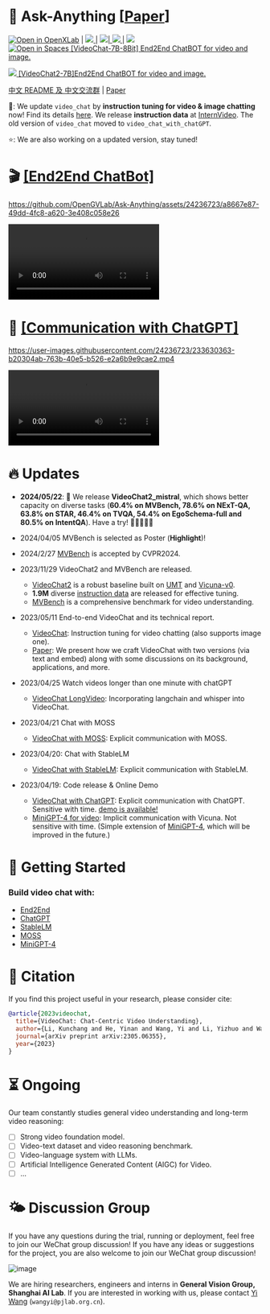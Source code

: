

# 🦜 Ask-Anything \[[Paper](https://arxiv.org/pdf/2305.06355.pdf)]

<!-- <a src="https://img.shields.io/badge/%F0%9F%A4%97-Open%20in%20Spaces-blue" href="https://huggingface.co/spaces/ynhe/AskAnything">
    <img src="https://img.shields.io/badge/%F0%9F%A4%97-Open%20in%20Spaces-blue" alt="Open in Huggingface">
</a> |  -->
[![Open in OpenXLab](https://cdn-static.openxlab.org.cn/app-center/openxlab_app.svg)](https://openxlab.org.cn/apps/detail/yinanhe/VideoChat2) | 
<a src="https://img.shields.io/discord/1099920215724277770?label=Discord&logo=discord" href="https://discord.gg/A2Ex6Pph6A">
    <img src="https://img.shields.io/discord/1099920215724277770?label=Discord&logo=discord">
</a> |
<a src="https://img.shields.io/badge/WeChat-Group-green?logo=wechat" href="https://pjlab-gvm-data.oss-cn-shanghai.aliyuncs.com/papers/media/wechatv.jpg"> <img src="https://img.shields.io/badge/WeChat-Group-green?logo=wechat">|
<a src="https://img.shields.io/badge/cs.CV-2305.06355-b31b1b?logo=arxiv&logoColor=red" href="https://arxiv.org/abs/2305.06355"> <img src="https://img.shields.io/badge/cs.CV-2305.06355-b31b1b?logo=arxiv&logoColor=red">
</a>| 
<a src="https://img.shields.io/twitter/follow/opengvlab?style=social" href="https://twitter.com/opengvlab">
    <img src="https://img.shields.io/twitter/follow/opengvlab?style=social"> </a>
</a>
<br>
<a href="https://huggingface.co/spaces/OpenGVLab/VideoChatGPT"><img src="https://huggingface.co/datasets/huggingface/badges/raw/main/open-in-hf-spaces-sm-dark.svg" alt="Open in Spaces"> [VideoChat-7B-8Bit] End2End ChatBOT for video and image. </a>
<!-- <br>
<a src="https://img.shields.io/badge/Video%20Chat%20(vChat%207B)-Open-green?logo=alibabacloud" href="https://app-center-159608-1986-m4xwab1.0.mai4u.com">
    <img src="https://img.shields.io/badge/Video%20Chat%20(vChat%207B)-Open-green?logo=alibabacloud"> [VideoChat-7B]End2End ChatBOT for video and image.
<br> -->
<a src="https://img.shields.io/badge/Video%20Chat2%20(vChat2%207B)-Open-green?logo=alibabacloud" href="https://vchat.opengvlab.com">
    <img src="https://img.shields.io/badge/Video%20Chat2%20(vChat2%207B)-Open-green?logo=alibabacloud"> [VideoChat2-7B]End2End ChatBOT for video and image.
<!--<br>    
    <a src="https://img.shields.io/badge/Video%20Chat%20with%20ChatGPT-Open-green?logo=alibabacloud" href="https://ask.opengvlab.com">
    <img src="https://img.shields.io/badge/Video%20Chat%20with%20ChatGPT-Open-green?logo=alibabacloud">  Explicit communication with ChatGPT.  </a>
</a> -->


[中文 README 及 中文交流群](README_cn.md) | [Paper](https://arxiv.org/abs/2305.06355)

🚀: We update `video_chat` by **instruction tuning for video & image chatting** now! Find its details [here](https://arxiv.org/pdf/2305.06355.pdf). We release **instruction data** at [InternVideo](https://github.com/OpenGVLab/InternVideo/tree/main/Data/instruction_data). The old version of `video_chat` moved to `video_chat_with_chatGPT`. 

⭐️: We are also working on a updated version, stay tuned! 
    

# :clapper: [\[End2End ChatBot\]](https://vchat.opengvlab.com)


https://github.com/OpenGVLab/Ask-Anything/assets/24236723/a8667e87-49dd-4fc8-a620-3e408c058e26
    
<video controls>
  <source src="[https://user-images.githubusercontent.com/24236723/233630363-b20304ab-763b-40e5-b526-e2a6b9e9cae2.mp4](https://github.com/OpenGVLab/Ask-Anything/assets/24236723/a8667e87-49dd-4fc8-a620-3e408c058e26)" type="video/mp4">
Your browser does not support the video tag.
</video>


# :movie_camera: [\[Communication with ChatGPT\]](https://ask.opengvlab.com)

https://user-images.githubusercontent.com/24236723/233630363-b20304ab-763b-40e5-b526-e2a6b9e9cae2.mp4

<video controls>
  <source src="https://user-images.githubusercontent.com/24236723/233630363-b20304ab-763b-40e5-b526-e2a6b9e9cae2.mp4" type="video/mp4">
Your browser does not support the video tag.
</video>


# :fire: Updates
- **2024/05/22**: :loudspeaker: We release **VideoChat2_mistral**, which shows better capacity on diverse tasks (**60.4% on MVBench, 78.6% on NExT-QA, 63.8% on STAR, 46.4% on TVQA, 54.4% on EgoSchema-full and 80.5% on IntentQA**). Have a try! 🏃🏻‍♀️🏃🏻
- 2024/04/05 MVBench is selected as Poster (**Highlight**)!
- 2024/2/27 [MVBench](./video_chat2) is accepted by CVPR2024.
- 2023/11/29 VideoChat2 and MVBench are released.
  - [VideoChat2](./video_chat2/) is a robust baseline built on [UMT](https://github.com/OpenGVLab/unmasked_teacher) and [Vicuna-v0](https://github.com/lm-sys/FastChat/blob/main/docs/vicuna_weights_version.md).
  - **1.9M** diverse [instruction data](./video_chat2/DATA.md) are released for effective tuning.
  - [MVBench](./video_chat2/MVBENCH.md) is a comprehensive benchmark for video understanding.

- 2023/05/11 End-to-end VideoChat and its technical report.
  - [VideoChat](./video_chat/): Instruction tuning for video chatting (also supports image one).
  - [Paper](https://arxiv.org/pdf/2305.06355.pdf): We present how we craft VideoChat with two versions (via text and embed) along with some discussions on its background, applications, and more.

- 2023/04/25 Watch videos longer than one minute with chatGPT
  - [VideoChat LongVideo](https://github.com/OpenGVLab/Ask-Anything/tree/long_video_support/): Incorporating langchain and whisper into VideoChat.

- 2023/04/21 Chat with MOSS
  - [VideoChat with MOSS](./video_chat_with_MOSS/): Explicit communication with MOSS. 

- 2023/04/20: Chat with StableLM
  - [VideoChat with StableLM](./video_chat_with_StableLM/): Explicit communication with StableLM. 

- 2023/04/19: Code release & Online Demo
  - [VideoChat with ChatGPT](./video_chat_with_ChatGPT): Explicit communication with ChatGPT. Sensitive with time. [demo is available!](https://ask.opengvlab.com)
  - [MiniGPT-4 for video](./video_miniGPT4/): Implicit communication with Vicuna. Not sensitive with time. (Simple extension of [MiniGPT-4](https://github.com/Vision-CAIR/MiniGPT-4), which will be improved in the future.)


<!-- # :speech_balloon: Example
https://user-images.githubusercontent.com/24236723/233631602-6a69d83c-83ef-41ed-a494-8e0d0ca7c1c8.mp4 -->

# 🔨 Getting Started

### Build video chat with:
* [End2End](https://github.com/OpenGVLab/Ask-Anything/tree/main/video_chat#running-usage)
* [ChatGPT](https://github.com/OpenGVLab/Ask-Anything/tree/main/video_chat_with_ChatGPT#running-usage)
* [StableLM](https://github.com/OpenGVLab/Ask-Anything/tree/main/video_chat_with_StableLM#running-usage)
* [MOSS](https://github.com/OpenGVLab/Ask-Anything/tree/main/video_chat_with_MOSS#running-usage)
* [MiniGPT-4](https://github.com/OpenGVLab/Ask-Anything/tree/main/video_miniGPT4#running-usage)

# :page_facing_up: Citation

If you find this project useful in your research, please consider cite:
```BibTeX
@article{2023videochat,
  title={VideoChat: Chat-Centric Video Understanding},
  author={Li, Kunchang and He, Yinan and Wang, Yi and Li, Yizhuo and Wang, Wenhai and Luo, Ping and Wang, Yali and Wang, Limin and Qiao, Yu},
  journal={arXiv preprint arXiv:2305.06355},
  year={2023}
}
```

# :hourglass_flowing_sand: Ongoing

Our team constantly studies general video understanding and long-term video reasoning:

- [ ] Strong video foundation model.
- [ ] Video-text dataset and video reasoning benchmark.
- [ ] Video-language system with LLMs.
- [ ] Artificial Intelligence Generated Content (AIGC) for Video.
- [ ] ...

# 🌤️ Discussion Group

If you have any questions during the trial, running or deployment, feel free to join our WeChat group discussion! If you have any ideas or suggestions for the project, you are also welcome to join our WeChat group discussion!

![image](https://github.com/OpenGVLab/Ask-Anything/assets/43169235/9ac44555-7228-415c-be54-6be18df7d79a)


We are hiring researchers, engineers and interns in **General Vision Group, Shanghai AI Lab**.  If you are interested in working with us, please contact [Yi Wang](https://shepnerd.github.io/) (`wangyi@pjlab.org.cn`).
